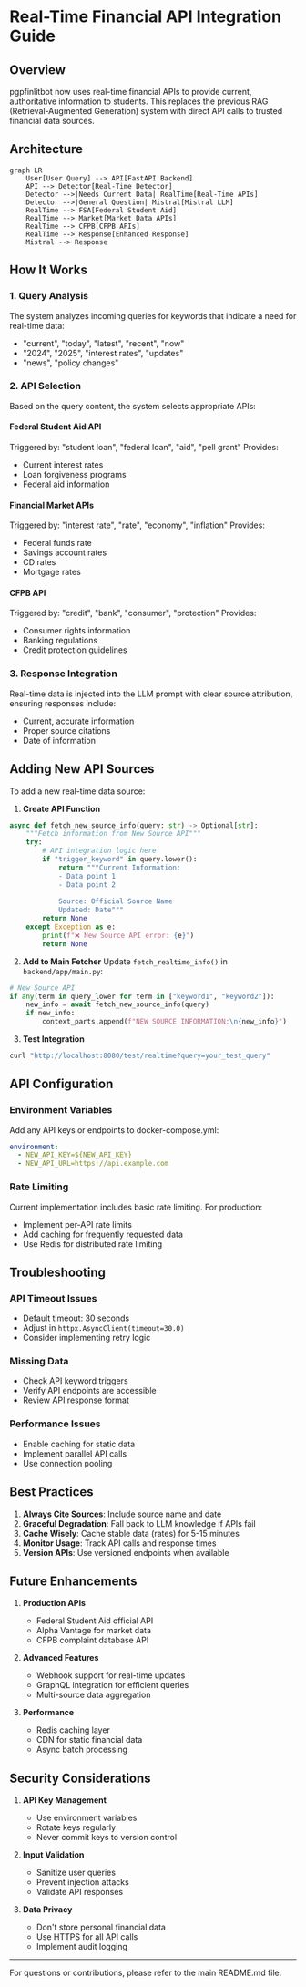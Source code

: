 # Real-Time Financial API Integration Guide

## Overview

pgpfinlitbot now uses real-time financial APIs to provide current, authoritative information to students. This replaces the previous RAG (Retrieval-Augmented Generation) system with direct API calls to trusted financial data sources.

## Architecture

```mermaid
graph LR
    User[User Query] --> API[FastAPI Backend]
    API --> Detector[Real-Time Detector]
    Detector -->|Needs Current Data| RealTime[Real-Time APIs]
    Detector -->|General Question| Mistral[Mistral LLM]
    RealTime --> FSA[Federal Student Aid]
    RealTime --> Market[Market Data APIs]
    RealTime --> CFPB[CFPB APIs]
    RealTime --> Response[Enhanced Response]
    Mistral --> Response
```

## How It Works

### 1. Query Analysis
The system analyzes incoming queries for keywords that indicate a need for real-time data:
- "current", "today", "latest", "recent", "now"
- "2024", "2025", "interest rates", "updates"
- "news", "policy changes"

### 2. API Selection
Based on the query content, the system selects appropriate APIs:

#### Federal Student Aid API
Triggered by: "student loan", "federal loan", "aid", "pell grant"
Provides:
- Current interest rates
- Loan forgiveness programs
- Federal aid information

#### Financial Market APIs
Triggered by: "interest rate", "rate", "economy", "inflation"
Provides:
- Federal funds rate
- Savings account rates
- CD rates
- Mortgage rates

#### CFPB API
Triggered by: "credit", "bank", "consumer", "protection"
Provides:
- Consumer rights information
- Banking regulations
- Credit protection guidelines

### 3. Response Integration
Real-time data is injected into the LLM prompt with clear source attribution, ensuring responses include:
- Current, accurate information
- Proper source citations
- Date of information

## Adding New API Sources

To add a new real-time data source:

1. **Create API Function**
```python
async def fetch_new_source_info(query: str) -> Optional[str]:
    """Fetch information from New Source API"""
    try:
        # API integration logic here
        if "trigger_keyword" in query.lower():
            return """Current Information:
            - Data point 1
            - Data point 2
            
            Source: Official Source Name
            Updated: Date"""
        return None
    except Exception as e:
        print(f"❌ New Source API error: {e}")
        return None
```

2. **Add to Main Fetcher**
Update `fetch_realtime_info()` in `backend/app/main.py`:
```python
# New Source API
if any(term in query_lower for term in ["keyword1", "keyword2"]):
    new_info = await fetch_new_source_info(query)
    if new_info:
        context_parts.append(f"NEW SOURCE INFORMATION:\n{new_info}")
```

3. **Test Integration**
```bash
curl "http://localhost:8080/test/realtime?query=your_test_query"
```

## API Configuration

### Environment Variables
Add any API keys or endpoints to docker-compose.yml:
```yaml
environment:
  - NEW_API_KEY=${NEW_API_KEY}
  - NEW_API_URL=https://api.example.com
```

### Rate Limiting
Current implementation includes basic rate limiting. For production:
- Implement per-API rate limits
- Add caching for frequently requested data
- Use Redis for distributed rate limiting

## Troubleshooting

### API Timeout Issues
- Default timeout: 30 seconds
- Adjust in `httpx.AsyncClient(timeout=30.0)`
- Consider implementing retry logic

### Missing Data
- Check API keyword triggers
- Verify API endpoints are accessible
- Review API response format

### Performance Issues
- Enable caching for static data
- Implement parallel API calls
- Use connection pooling

## Best Practices

1. **Always Cite Sources**: Include source name and date
2. **Graceful Degradation**: Fall back to LLM knowledge if APIs fail
3. **Cache Wisely**: Cache stable data (rates) for 5-15 minutes
4. **Monitor Usage**: Track API calls and response times
5. **Version APIs**: Use versioned endpoints when available

## Future Enhancements

1. **Production APIs**
   - Federal Student Aid official API
   - Alpha Vantage for market data
   - CFPB complaint database API

2. **Advanced Features**
   - Webhook support for real-time updates
   - GraphQL integration for efficient queries
   - Multi-source data aggregation

3. **Performance**
   - Redis caching layer
   - CDN for static financial data
   - Async batch processing

## Security Considerations

1. **API Key Management**
   - Use environment variables
   - Rotate keys regularly
   - Never commit keys to version control

2. **Input Validation**
   - Sanitize user queries
   - Prevent injection attacks
   - Validate API responses

3. **Data Privacy**
   - Don't store personal financial data
   - Use HTTPS for all API calls
   - Implement audit logging

---

For questions or contributions, please refer to the main README.md file. 